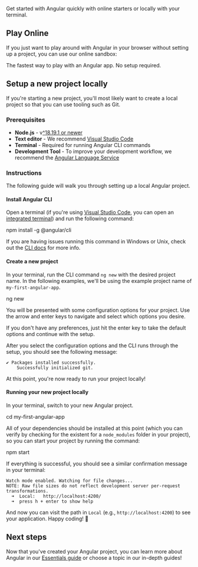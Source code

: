 <docs-decorative-header title="Installation" imgSrc="adev/src/assets/images/what_is_angular.svg"> <!-- markdownlint-disable-line -->
</docs-decorative-header>

Get started with Angular quickly with online starters or locally with your terminal.

## Play Online

If you just want to play around with Angular in your browser without setting up a project, you can use our online sandbox:

<docs-card-container>
  <docs-card title="" href="/playground" link="Open on Playground">
  The fastest way to play with an Angular app. No setup required.
  </docs-card>
</docs-card-container>

## Setup a new project locally

If you're starting a new project, you'll most likely want to create a local project so that you can use tooling such as Git.

### Prerequisites

- **Node.js** - v[^18.19.1 or newer](/reference/versions)
- **Text editor** - We recommend [Visual Studio Code](https://code.visualstudio.com/)
- **Terminal** - Required for running Angular CLI commands
- **Development Tool** - To improve your development workflow, we recommend the [Angular Language Service](/tools/language-service)

### Instructions

The following guide will walk you through setting up a local Angular project.

#### Install Angular CLI

Open a terminal (if you're using [Visual Studio Code](https://code.visualstudio.com/), you can open an [integrated terminal](https://code.visualstudio.com/docs/editor/integrated-terminal)) and run the following command:

<docs-code language="shell">

npm install -g @angular/cli

</docs-code>

If you are having issues running this command in Windows or Unix, check out the [CLI docs](/tools/cli/setup-local#install-the-angular-cli) for more info.

#### Create a new project

In your terminal, run the CLI command `ng new` with the desired project name. In the following examples, we'll be using the example project name of `my-first-angular-app`.

<docs-code language="shell">

ng new <project-name>

</docs-code>

You will be presented with some configuration options for your project. Use the arrow and enter keys to navigate and select which options you desire.

If you don't have any preferences, just hit the enter key to take the default options and continue with the setup.

After you select the configuration options and the CLI runs through the setup, you should see the following message:

```shell
✔ Packages installed successfully.
    Successfully initialized git.
```

At this point, you're now ready to run your project locally!

#### Running your new project locally

In your terminal, switch to your new Angular project.

<docs-code language="shell">

cd my-first-angular-app

</docs-code>

All of your dependencies should be installed at this point (which you can verify by checking for the existent for a `node_modules` folder in your project), so you can start your project by running the command:

<docs-code language="shell">

npm start

</docs-code>

If everything is successful, you should see a similar confirmation message in your terminal:

```shell
Watch mode enabled. Watching for file changes...
NOTE: Raw file sizes do not reflect development server per-request transformations.
  ➜  Local:   http://localhost:4200/
  ➜  press h + enter to show help
```

And now you can visit the path in `Local` (e.g., `http://localhost:4200`) to see your application. Happy coding! 🎉

## Next steps

Now that you've created your Angular project, you can learn more about Angular in our [Essentials guide](/essentials) or choose a topic in our in-depth guides!

